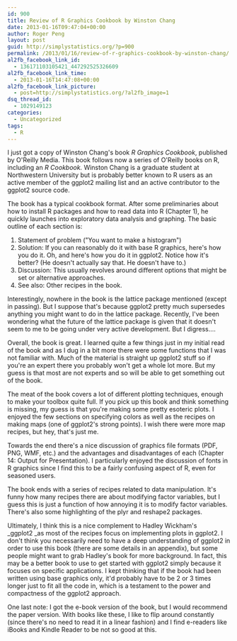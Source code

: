 ```yaml
---
id: 900
title: Review of R Graphics Cookbook by Winston Chang
date: 2013-01-16T09:47:04+00:00
author: Roger Peng
layout: post
guid: http://simplystatistics.org/?p=900
permalink: /2013/01/16/review-of-r-graphics-cookbook-by-winston-chang/
al2fb_facebook_link_id:
  - 136171103105421_447292525326609
al2fb_facebook_link_time:
  - 2013-01-16T14:47:08+00:00
al2fb_facebook_link_picture:
  - post=http://simplystatistics.org/?al2fb_image=1
dsq_thread_id:
  - 1029149123
categories:
  - Uncategorized
tags:
  - R
---
```

I just got a copy of Winston Chang's book _R Graphics Cookbook_, published by O'Reilly Media. This book follows now a series of O'Reilly books on R, including an _R Cookbook._ Winston Chang is a graduate student at Northwestern University but is probably better known to R users as an active member of the ggplot2 mailing list and an active contributor to the ggplot2 source code.

The book has a typical cookbook format. After some preliminaries about how to install R packages and how to read data into R (Chapter 1), he quickly launches into exploratory data analysis and graphing. The basic outline of each section is:

  1. Statement of problem ("You want to make a histogram")
  2. Solution: If you can reasonably do it with base R graphics, here's how you do it. Oh, and here's how you do it in ggplot2. Notice how it's better? (He doesn't actually say that. He doesn't have to.)
  3. Discussion: This usually revolves around different options that might be set or alternative approaches.
  4. See also: Other recipes in the book.

Interestingly, nowhere in the book is the lattice package mentioned (except in passing). But I suppose that's because ggplot2 pretty much supersedes anything you might want to do in the lattice package. Recently, I've been wondering what the future of the lattice package is given that it doesn't seem to me to be going under very active development. But I digress....

Overall, the book is great. I learned quite a few things just in my initial read of the book and as I dug in a bit more there were some functions that I was not familiar with. Much of the material is straight up ggplot2 stuff so if you're an expert there you probably won't get a whole lot more. But my guess is that most are not experts and so will be able to get something out of the book.

The meat of the book covers a lot of different plotting techniques, enough to make your toolbox quite full. If you pick up this book and think something is missing, my guess is that you're making some pretty esoteric plots. I enjoyed the few sections on specifying colors as well as the recipes on making maps (one of ggplot2's strong points). I wish there were more map recipes, but hey, that's just me.

Towards the end there's a nice discussion of graphics file formats (PDF, PNG, WMF, etc.) and the advantages and disadvantages of each (Chapter 14: Output for Presentation). I particularly enjoyed the discussion of fonts in R graphics since I find this to be a fairly confusing aspect of R, even for seasoned users.

The book ends with a series of recipes related to data manipulation. It's funny how many recipes there are about modifying factor variables, but I guess this is just a function of how annoying it is to modify factor variables. There's also some highlighting of the plyr and reshape2 packages.

Ultimately, I think this is a nice complement to Hadley Wickham's _ggplot2 _as most of the recipes focus on implementing plots in ggplot2. I don't think you necessarily need to have a deep understanding of ggplot2 in order to use this book (there are some details in an appendix), but some people might want to grab Hadley's book for more background. In fact, this may be a better book to use to get started with ggplot2 simply because it focuses on specific applications. I kept thinking that if the book had been written using base graphics only, it'd probably have to be 2 or 3 times longer just to fit all the code in, which is a testament to the power and compactness of the ggplot2 approach.

One last note: I got the e-book version of the book, but I would recommend the paper version. With books like these, I like to flip around constantly (since there's no need to read it in a linear fashion) and I find e-readers like iBooks and Kindle Reader to be not so good at this.